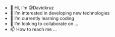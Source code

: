 - 👋 Hi, I’m @Davidkruz
- 👀 I’m interested in developing new technologies
- 🌱 I’m currently learning coding
- 💞️ I’m looking to collaborate on ...
- 📫 How to reach me ...

<!---
Davidkruz/Davidkruz is a ✨ special ✨ repository because its `README.md` (this file) appears on your GitHub profile.
You can click the Preview link to take a look at your changes.
--->
